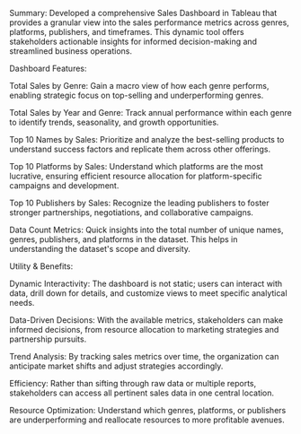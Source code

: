 Summary:
Developed a comprehensive Sales Dashboard in Tableau that provides a granular view into the sales performance metrics across genres, platforms, publishers, and timeframes. This dynamic tool offers stakeholders actionable insights for informed decision-making and streamlined business operations.

Dashboard Features:

Total Sales by Genre: Gain a macro view of how each genre performs, enabling strategic focus on top-selling and underperforming genres.

Total Sales by Year and Genre: Track annual performance within each genre to identify trends, seasonality, and growth opportunities.

Top 10 Names by Sales: Prioritize and analyze the best-selling products to understand success factors and replicate them across other offerings.

Top 10 Platforms by Sales: Understand which platforms are the most lucrative, ensuring efficient resource allocation for platform-specific campaigns and development.

Top 10 Publishers by Sales: Recognize the leading publishers to foster stronger partnerships, negotiations, and collaborative campaigns.

Data Count Metrics: Quick insights into the total number of unique names, genres, publishers, and platforms in the dataset. This helps in understanding the dataset's scope and diversity.

Utility & Benefits:

Dynamic Interactivity: The dashboard is not static; users can interact with data, drill down for details, and customize views to meet specific analytical needs.

Data-Driven Decisions: With the available metrics, stakeholders can make informed decisions, from resource allocation to marketing strategies and partnership pursuits.

Trend Analysis: By tracking sales metrics over time, the organization can anticipate market shifts and adjust strategies accordingly.

Efficiency: Rather than sifting through raw data or multiple reports, stakeholders can access all pertinent sales data in one central location.

Resource Optimization: Understand which genres, platforms, or publishers are underperforming and reallocate resources to more profitable avenues.
